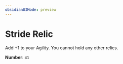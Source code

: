 ```yaml
---
obsidianUIMode: preview
---
```

# Stride Relic

Add +1 to your Agility. You cannot hold any other relics.

**Number**: `41`